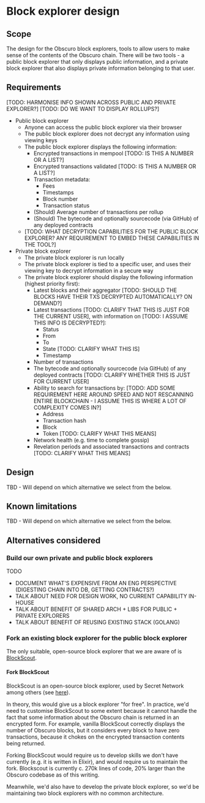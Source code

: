 # Block explorer design

## Scope

The design for the Obscuro block explorers, tools to allow users to make sense of the contents of the Obscuro chain. 
There will be two tools - a public block explorer that only displays public information, and a private block explorer 
that also displays private information belonging to that user.

## Requirements

[TODO: HARMONISE INFO SHOWN ACROSS PUBLIC AND PRIVATE EXPLORER?]
[TODO: DO WE WANT TO DISPLAY ROLLUPS?]

* Public block explorer
  * Anyone can access the public block explorer via their browser
  * The public block explorer does not decrypt any information using viewing keys
  * The public block explorer displays the following information:
    * Encrypted transactions in mempool [TODO: IS THIS A NUMBER OR A LIST?]
    * Encrypted transactions validated [TODO: IS THIS A NUMBER OR A LIST?]
    * Transaction metadata:
      * Fees 
      * Timestamps
      * Block number
      * Transaction status
    * (Should) Average number of transactions per rollup
    * (Should) The bytecode and optionally sourcecode (via GitHub) of any deployed contracts
  * [TODO: WHAT DECRYPTION CAPABILITIES FOR THE PUBLIC BLOCK EXPLORER? ANY REQUIREMENT TO EMBED THESE CAPABILITIES IN THE TOOL?]
* Private block explorer
  * The private block explorer is run locally
  * The private block explorer is tied to a specific user, and uses their viewing key to decrypt information in a 
    secure way
  * The private block explorer should display the following information (highest priority first):
    * Latest blocks and their aggregator [TODO: SHOULD THE BLOCKS HAVE THEIR TXS DECRYPTED AUTOMATICALLY? ON DEMAND?]
    * Latest transactions [TODO: CLARIFY THAT THIS IS JUST FOR THE CURRENT USER], with information on [TODO: I ASSUME THIS INFO IS DECRYPTED?]:
      * Status
      * From
      * To
      * State [TODO: CLARIFY WHAT THIS IS]
      * Timestamp
    * Number of transactions
    * The bytecode and optionally sourcecode (via GitHub) of any deployed contracts [TODO: CLARIFY WHETHER THIS IS JUST FOR CURRENT USER]
    * Ability to search for transactions by: [TODO: ADD SOME REQUIREMENT HERE AROUND SPEED AND NOT RESCANNING ENTIRE BLOCKCHAIN - I ASSUME THIS IS WHERE A LOT OF COMPLEXITY COMES IN?]
      * Address
      * Transaction hash
      * Block
      * Token [TODO: CLARIFY WHAT THIS MEANS]
    * Network health (e.g. time to complete gossip)
    * Revelation periods and associated transactions and contracts [TODO: CLARIFY WHAT THIS MEANS]

## Design

TBD - Will depend on which alternative we select from the below.

## Known limitations

TBD - Will depend on which alternative we select from the below.

## Alternatives considered

### Build our own private and public block explorers

TODO

  * DOCUMENT WHAT'S EXPENSIVE FROM AN ENG PERSPECTIVE (DIGESTING CHAIN INTO DB, GETTING CONTRACTS?)
  * TALK ABOUT NEED FOR DESIGN WORK, NO CURRENT CAPABILITY IN-HOUSE
  * TALK ABOUT BENEFIT OF SHARED ARCH + LIBS FOR PUBLIC + PRIVATE EXPLORERS
  * TALK ABOUT BENEFIT OF REUSING EXISTING STACK (GOLANG)

### Fork an existing block explorer for the public block explorer

The only suitable, open-source block explorer that we are aware of is 
[BlockScout](https://github.com/blockscout/blockscout).

#### Fork BlockScout

BlockScout is an open-source block explorer, used by Secret Network among others (see 
[here](https://explorer.secret.dev/)).

In theory, this would give us a block explorer "for free". In practice, we'd need to customise BlockScout to some 
extent because it cannot handle the fact that some information about the Obscuro chain is returned in an encrypted 
form. For example, vanilla BlockScout correctly displays the number of Obscuro blocks, but it considers every block to 
have zero transactions, because it chokes on the encrypted transaction contents being returned.

Forking BlockScout would require us to develop skills we don't have currently (e.g. it is written in Elixir), and would 
require us to maintain the fork. Blockscout is currently c. 270k lines of code, 20% larger than the Obscuro codebase as 
of this writing.

Meanwhile, we'd also have to develop the private block explorer, so we'd be maintaining two block explorers with no 
common architecture.

